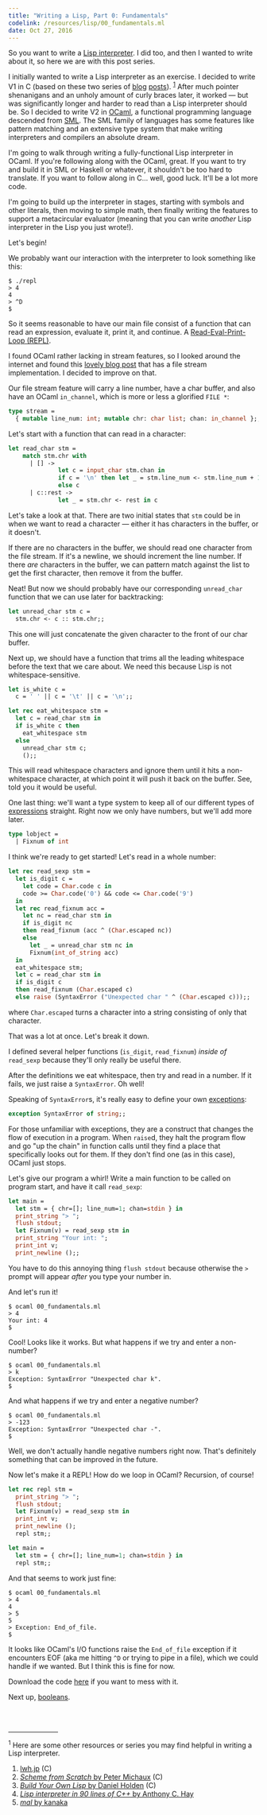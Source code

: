 ```yaml
---
title: "Writing a Lisp, Part 0: Fundamentals"
codelink: /resources/lisp/00_fundamentals.ml
date: Oct 27, 2016
---
```


So you want to write a [Lisp
interpreter](https://en.wikipedia.org/wiki/Lisp_(programming_language)). I did
too, and then I wanted to write about it, so here we are with this post series.

I initially wanted to write a Lisp interpreter as an exercise. I decided to
write V1 in C (based on these two series of [blog](http://www.lwh.jp/lisp/)
[posts](http://peter.michaux.ca/articles/scheme-from-scratch-introduction)).
<sup>[1](#other-resources)</sup> After much pointer shenanigans and an unholy
amount of curly braces later, it worked &mdash; but was significantly longer
and harder to read than a Lisp interpreter should be. So I decided to write V2
in [OCaml](http://www.ocaml.org/), a functional programming language descended
from [SML](https://en.wikipedia.org/wiki/Standard_ML). The SML family of
languages has some features like pattern matching and an extensive type system
that make writing interpreters and compilers an absolute dream.

I'm going to walk through writing a fully-functional Lisp interpreter in OCaml.
If you're following along with the OCaml, great. If you want to try and build
it in SML or Haskell or whatever, it shouldn't be too hard to translate. If
you want to follow along in C... well, good luck. It'll be a lot more code.

I'm going to build up the interpreter in stages, starting with symbols and
other literals, then moving to simple math, then finally writing the features
to support a metacircular evaluator (meaning that you can write *another* Lisp
interpreter in the Lisp you just wrote!).

Let's begin!

We probably want our interaction with the interpreter to look something like
this:

```
$ ./repl
> 4
4
> ^D
$
```

So it seems reasonable to have our main file consist of a function that can
read an expression, evaluate it, print it, and continue. A [Read-Eval-Print-Loop
(REPL)](https://en.wikipedia.org/wiki/Read%E2%80%93eval%E2%80%93print_loop).

I found OCaml rather lacking in stream features, so I looked around the
internet and found this [lovely blog
post](http://troydm.github.io/blog/2014/03/29/writing-micro-compiler-in-ocaml/)
that has a file stream implementation. I decided to improve on that.

Our file stream feature will carry a line number, have a char buffer, and also
have an OCaml `in_channel`, which is more or less a glorified `FILE *`:

```ocaml
type stream =
  { mutable line_num: int; mutable chr: char list; chan: in_channel };;
```

Let's start with a function that can read in a character:

```ocaml
let read_char stm =
    match stm.chr with
      | [] ->
              let c = input_char stm.chan in
              if c = '\n' then let _ = stm.line_num <- stm.line_num + 1 in c
              else c
      | c::rest ->
              let _ = stm.chr <- rest in c
```

Let's take a look at that. There are two initial states that `stm` could be in
when we want to read a character &mdash; either it has characters in the
buffer, or it doesn't.

If there are no characters in the buffer, we should read one character from the
file stream. If it's a newline, we should increment the line number. If there
*are* characters in the buffer, we can pattern match against the list to get
the first character, then remove it from the buffer.

Neat! But now we should probably have our corresponding `unread_char` function
that we can use later for backtracking:

```ocaml
let unread_char stm c =
  stm.chr <- c :: stm.chr;;
```

This one will just concatenate the given character to the front of our char
buffer.

Next up, we should have a function that trims all the leading whitespace before
the text that we care about. We need this because Lisp is not
whitespace-sensitive.

```ocaml
let is_white c =
  c = ' ' || c = '\t' || c = '\n';;

let rec eat_whitespace stm =
  let c = read_char stm in
  if is_white c then
    eat_whitespace stm
  else
    unread_char stm c;
    ();;
```

This will read whitespace characters and ignore them until it hits a
non-whitespace character, at which point it will push it back on the buffer.
See, told you it would be useful.

One last thing: we'll want a type system to keep all of our different types of
[expressions](https://www.cs.sfu.ca/CourseCentral/310/pwfong/Lisp/1/tutorial1.html)
straight. Right now we only have numbers, but we'll add more later.

```ocaml
type lobject =
  | Fixnum of int
```

I think we're ready to get started! Let's read in a whole number:

```ocaml
let rec read_sexp stm =
  let is_digit c =
    let code = Char.code c in
    code >= Char.code('0') && code <= Char.code('9')
  in
  let rec read_fixnum acc =
    let nc = read_char stm in
    if is_digit nc
    then read_fixnum (acc ^ (Char.escaped nc))
    else
      let _ = unread_char stm nc in
      Fixnum(int_of_string acc)
  in
  eat_whitespace stm;
  let c = read_char stm in
  if is_digit c
  then read_fixnum (Char.escaped c)
  else raise (SyntaxError ("Unexpected char " ^ (Char.escaped c)));;
```

where `Char.escaped` turns a character into a string consisting of only that
character.

That was a lot at once. Let's break it down.

I defined several helper functions (`is_digit`, `read_fixnum`) *inside of*
`read_sexp` because they'll only really be useful there.

After the definitions we eat whitespace, then try and read in a number. If it
fails, we just raise a `SyntaxError`. Oh well!

Speaking of `SyntaxError`s, it's really easy to define your own
[exceptions](https://en.wikipedia.org/wiki/Exception_handling):

```ocaml
exception SyntaxError of string;;
```

For those unfamiliar with exceptions, they are a construct that changes the
flow of execution in a program. When `raise`d, they halt the program flow and
go "up the chain" in function calls until they find a place that specifically
looks out for them. If they don't find one (as in this case), OCaml just stops.

Let's give our program a whirl! Write a main function to be called on program
start, and have it call `read_sexp`:

```ocaml
let main =
  let stm = { chr=[]; line_num=1; chan=stdin } in
  print_string "> ";
  flush stdout;
  let Fixnum(v) = read_sexp stm in
  print_string "Your int: ";
  print_int v;
  print_newline ();;
```

You have to do this annoying thing `flush stdout` because otherwise the `> `
prompt will appear *after* you type your number in.

And let's run it!

```
$ ocaml 00_fundamentals.ml
> 4
Your int: 4
$
```

Cool! Looks like it works. But what happens if we try and enter a non-number?

```
$ ocaml 00_fundamentals.ml
> k
Exception: SyntaxError "Unexpected char k".
$
```

And what happens if we try and enter a negative number?

```
$ ocaml 00_fundamentals.ml
> -123
Exception: SyntaxError "Unexpected char -".
$
```

Well, we don't actually handle negative numbers right now. That's definitely
something that can be improved in the future.

Now let's make it a REPL! How do we loop in OCaml? Recursion, of course!

```ocaml
let rec repl stm =
  print_string "> ";
  flush stdout;
  let Fixnum(v) = read_sexp stm in
  print_int v;
  print_newline ();
  repl stm;;

let main =
  let stm = { chr=[]; line_num=1; chan=stdin } in
  repl stm;;
```

And that seems to work just fine:

```
$ ocaml 00_fundamentals.ml
> 4
4
> 5
5
> Exception: End_of_file.
$
```

It looks like OCaml's I/O functions raise the `End_of_file` exception if it
encounters EOF (aka me hitting `^D` or trying to pipe in a file), which we
could handle if we wanted. But I think this is fine for now.

Download the code <a href="{{ page.codelink }}">here</a> if you want to mess
with it.

Next up, <a href="../01_booleans/">booleans</a>.

<br /><br />
<hr style="width: 100px;" />

<!-- Footnotes -->
<sup><a name="other-resources">1</a></sup>
Here are some other resources or series you may find helpful in writing a Lisp
interpreter.

1. [lwh.jp](http://www.lwh.jp/lisp/) (C)
2. [*Scheme from Scratch* by Peter Michaux](http://peter.michaux.ca/articles/scheme-from-scratch-introduction) (C)
3. [*Build Your Own Lisp* by Daniel Holden](http://buildyourownlisp.com/contents) (C)
4. [*Lisp interpreter in 90 lines of C++* by Anthony C. Hay](http://howtowriteaprogram.blogspot.com/2010/11/lisp-interpreter-in-90-lines-of-c.html)
5. [*mal* by kanaka](https://github.com/kanaka/mal/blob/master/process/guide.md)
